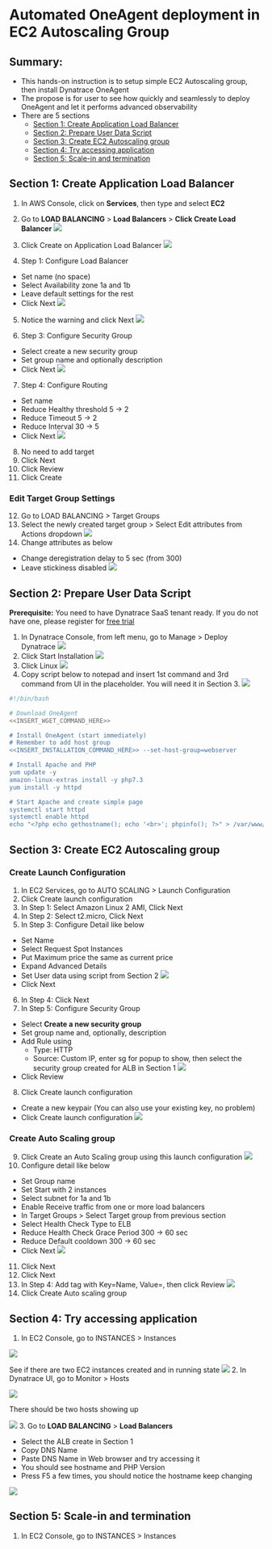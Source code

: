# Automated OneAgent deployment in EC2 Autoscaling Group

## Summary:
- This hands-on instruction is to setup simple EC2 Autoscaling group, then install Dynatrace OneAgent
- The propose is for user to see how quickly and seamlessly to deploy OneAgent and let it performs advanced observability
- There are 5 sections
  - [Section 1: Create Application Load Balancer](readme.md "Section 1: Create Application Load Balancer")
  - [Section 2: Prepare User Data Script](. "Section 2: Prepare User Data Script")
  - [Section 3: Create EC2 Autoscaling group](. "Section 3: Create EC2 Autoscaling group")
  - [Section 4: Try accessing application](. "Section 4: Try accessing application")
  - [Section 5: Scale-in and termination](. "Section 5: Scale-in and termination")

## Section 1: Create Application Load Balancer
1. In AWS Console, click on **Services**, then type and select **EC2**
2. Go to **LOAD BALANCING** > **Load Balancers** > **Click Create Load Balancer**
![](doc/Step01-02.png)

3. Click Create on Application Load Balancer
![](doc/Step01-03.png)

4. Step 1: Configure Load Balancer
- Set name (no space)
- Select Availability zone 1a and 1b
- Leave default settings for the rest
- Click Next
![](doc/Step01-04.png)

5. Notice the warning and click Next
![](doc/Step01-05.png)

6. Step 3: Configure Security Group
- Select create a new security group
- Set group name and optionally description
- Click Next
![](doc/Step01-06.png)

7. Step 4: Configure Routing
- Set name
- Reduce Healthy threshold 5 -> 2
- Reduce Timeout 5 -> 2
- Reduce Interval 30 -> 5
- Click Next
![](doc/Step01-07.png)

8. No need to add target
9. Click Next
10. Click Review
11. Click Create

### Edit Target Group Settings
12. Go to LOAD BALANCING > Target Groups
13. Select the newly created target group > 
Select Edit attributes from Actions dropdown
![](doc/Step01-02-02.png)
3. Change attributes as below
- Change deregistration delay to 5 sec (from 300)
- Leave stickiness disabled
![](doc/Step01-02-03.png)

## Section 2: Prepare User Data Script
**Prerequisite:** You need to have Dynatrace SaaS tenant ready. 
If you do not have one, please register for [free trial](https://www.dynatrace.com/trial/)
1. In Dynatrace Console, from left menu, go to Manage > Deploy Dynatrace
![](doc/Step02-01.png)
2. Click Start Installation
![](doc/Step02-02.png)
3. Click Linux
![](doc/Step02-03.png)
4. Copy script below to notepad and insert 1st command and 3rd command from UI in the placeholder. You will need it in Section 3.
![](doc/Step02-04.png)

```sh
#!/bin/bash

# Download OneAgent
<<INSERT_WGET_COMMAND_HERE>>

# Install OneAgent (start immediately)
# Remember to add host group
<<INSERT_INSTALLATION_COMMAND_HERE>> --set-host-group=webserver

# Install Apache and PHP
yum update -y
amazon-linux-extras install -y php7.3
yum install -y httpd

# Start Apache and create simple page
systemctl start httpd
systemctl enable httpd
echo "<?php echo gethostname(); echo '<br>'; phpinfo(); ?>" > /var/www/html/index.php
```

## Section 3: Create EC2 Autoscaling group
### Create Launch Configuration
1. In EC2 Services, go to AUTO SCALING > Launch Configuration
2. Click Create launch configuration
3. In Step 1: Select Amazon Linux 2 AMI, Click Next
4. In Step 2: Select t2.micro, Click Next
5. In Step 3: Configure Detail like below
- Set Name
- Select Request Spot Instances
- Put Maximum price the same as current price
- Expand Advanced Details
- Set User data using script from Section 2
![](doc/Step03-05.png)
- Click Next
6. In Step 4: Click Next
7. In Step 5: Configure Security Group
- Select **Create a new security group**
- Set group name and, optionally, description
- Add Rule using
  - Type: HTTP
  - Source: Custom IP, enter sg for popup to show, then select the security group created for ALB in Section 1
  ![](doc/Step03-07.png)
- Click Review
8. Click Create launch configuration
- Create a new keypair (You can also use your existing key, no problem)
- Click Create launch configuration
![](doc/Step03-08.png)

### Create Auto Scaling group
9. Click Create an Auto Scaling group using this launch configuration
![](doc/Step03-09.png)
10. Configure detail like below
- Set Group name
- Set Start with 2 instances
- Select subnet for 1a and 1b
- Enable Receive traffic from one or more load balancers
- In Target Groups > Select Target group from previous section
- Select Health Check Type to ELB
- Reduce Health Check Grace Period 300 -> 60 sec
- Reduce Default cooldown 300 -> 60 sec
- Click Next
![](doc/Step03-10.png)
11. Click Next
12. Click Next
13. In Step 4: Add tag with Key=Name, Value=<whatever>, then click Review
![](doc/Step03-13.png)
14. Click Create Auto scaling group

## Section 4: Try accessing application
1. In EC2 Console, go to INSTANCES > Instances

![](doc/Step04-01-01.png)

See if there are two EC2 instances created and in running state
![](doc/Step04-01-02.png)
2. In Dynatrace UI, go to Monitor > Hosts

![](doc/Step04-02-01.png)

There should be two hosts showing up

![](doc/Step04-02-02.png)
3. Go to **LOAD BALANCING** > **Load Balancers**
- Select the ALB create in Section 1
- Copy DNS Name
- Paste DNS Name in Web browser and try accessing it
- You should see hostname and PHP Version
- Press F5 a few times, you should notice the hostname keep changing

![](doc/Step04-03.png)

## Section 5: Scale-in and termination
1. In EC2 Console, go to INSTANCES > Instances
